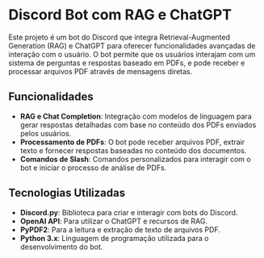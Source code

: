 # Discord Bot com RAG e ChatGPT

Este projeto é um bot do Discord que integra Retrieval-Augmented Generation (RAG) e ChatGPT para oferecer funcionalidades avançadas de interação com o usuário. O bot permite que os usuários interajam com um sistema de perguntas e respostas baseado em PDFs, e pode receber e processar arquivos PDF através de mensagens diretas.

## Funcionalidades

- **RAG e Chat Completion**: Integração com modelos de linguagem para gerar respostas detalhadas com base no conteúdo dos PDFs enviados pelos usuários.
- **Processamento de PDFs**: O bot pode receber arquivos PDF, extrair texto e fornecer respostas baseadas no conteúdo dos documentos.
- **Comandos de Slash**: Comandos personalizados para interagir com o bot e iniciar o processo de análise de PDFs.

## Tecnologias Utilizadas

- **Discord.py**: Biblioteca para criar e interagir com bots do Discord.
- **OpenAI API**: Para utilizar o ChatGPT e recursos de RAG.
- **PyPDF2**: Para a leitura e extração de texto de arquivos PDF.
- **Python 3.x**: Linguagem de programação utilizada para o desenvolvimento do bot.
